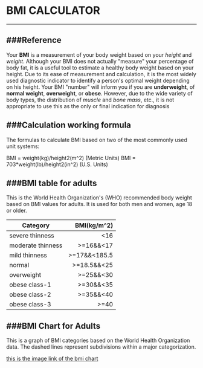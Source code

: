 # BMI CALCULATOR
-----------------



###Reference
------------

Your **BMI** is a measurement of your body weight based on your *height* and *weight*. Although your BMI does not actually "measure" your percentage of body fat, it is a useful tool to estimate a healthy body weight based on your height. Due to its ease of measurement and calculation, it is the most widely used diagnostic indicator to identify a person's optimal weight depending on his height. Your BMI "number" will inform you if you are **underweight**, of **normal weight**, **overweight**, or **obese**. However, due to the wide variety of body types, the distribution of *muscle* and *bone mass*, etc., it is not appropriate to use this as the only or final indication for diagnosis


###Calculation working formula
------------------------------

The formulas to calculate BMI based on two of the most commonly used unit systems:

BMI = weight(kg)/height2(m^2)         (Metric Units)
BMI = 703*weight(lb)/height2(in^2)         (U.S. Units)

###BMI table for adults
-----------------------

This is the World Health Organization's (WHO) recommended body weight based on BMI values for adults. It is used for both men and women, age 18 or older.

|Category           |BMI(kg/m^2) |
|-------------------|-----------:|
|severe thinness    |  <16       |
|moderate thinness  |>=16&&<17   |
|mild thinness      |>=17&&<185.5|
|normal             |>=18.5&&<25 |
|overweight         |>=25&&<30   |
|obese class-1      |>=30&&<35   |
|obese class-2      |>=35&&<40   |
|obese class-3      |>=40        |




###BMI Chart for Adults
-----------------------

This is a graph of BMI categories based on the World Health Organization data. The dashed lines represent subdivisions within a major categorization.


[this is the image link of the bmi chart](http://d26tpo4cm8sb6k.cloudfront.net/img/bmi-chart.gif)

